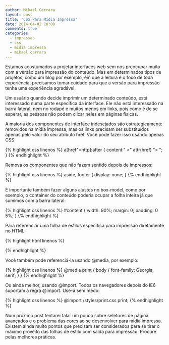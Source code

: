 ```yaml
---
author: Mikael Carrara
layout: post
title: "CSS Para Mídia Impressa"
date: 2014-04-02 10:00
comments: true
categories:
  - impressao
  - css
  - midia impressa
  - mikael carrara
---
```


Estamos acostumados a projetar interfaces web sem nos preocupar muito com a versão para impressão do conteúdo. Mas em determinados tipos de projetos, como um blog por exemplo, em que a leitura é o foco de toda experiência, precisamos tomar cuidado para que a versão para impressão tenha uma experiência agradável.

<!--more-->

Um usuário quando decide imprimir um determinado conteúdo, está interessado numa parte específica da interface. Ele não está interessado na barra lateral, nem no rodapé e muitos menos em links, pois como é de se esperar, as pessoas não podem clicar neles em páginas físicas.

A maioria dos componentes de interface indesejados são estrategicamente removidos na mídia impressa, mas os links precisam ser substituídos apenas pelo valor do seu atributo href. Você pode fazer isso usando apenas CSS:

{% highlight css linenos %}
a[href^=http]:after {
  content:" <" attr(href) "> ";
}
{% endhighlight %}

Remova os componentes que não fazem sentido depois de impressos:

{% highlight css linenos %}
aside,
footer {
  display: none;
}
{% endhighlight %}

É importante também fazer alguns ajustes no box-model, como por exemplo, o container do conteúdo poderia ocupar a folha inteira já que sumimos com a barra lateral:

{% highlight css linenos %}
#content {
  width: 90%;
  margin: 0;
  padding: 0 5%;
}
{% endhighlight %}

Para referenciar uma folha de estilos específica para impressão diretamente no HTML:

{% highlight html linenos %}
<link rel="stylesheet" type="text/css" media="print.css">
{% endhighlight %}

Você também pode referenciá-la usando @media, por exemplo:

{% highlight css linenos %}
@media print {
  body {
    font-family: Georgia, serif;
  }
}
{% endhighlight %}

Ou ainda melhor, usando @import. Todos os navegadores depois do IE6 suportam a regra @import. Use-a sem medo:

{% highlight css linenos %}
@import /styles/print.css print;
{% endhighlight %}

Num próximo post tentarei falar um pouco sobre seletores de página avançados e o problema das cores ao se desenvolver para mídia impressa. Existem ainda muito pontos que precisam ser considerados para se tirar o máximo proveito das folhas de estilo com saída para impressão. Procure pelas melhores práticas.
